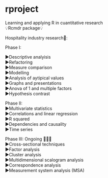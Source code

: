 # rproject
Learning and applying R in cuantitative research      
💡Rcmdr package💡               

Hospitality industry research🔎:

Phase I:

▶️Descriptive analyisis   
▶️Refactoring   
▶️Measure comparison    
▶️Modelling   
▶️Analysis of aytipical values    
▶️Graphs and presentations    
▶️Anova of 1 and multiple factors   
▶️Hypothesis contrast   

Phase II:      
▶️Multivariate statistics   
▶️Correlations and linear regression  
▶️R squared           
▶️Dependencies and causality    
▶️Time series   

Phase III:  Ongoing 💼🧪🌟                                      
▶️Cross-sectional techniques                      
▶️Factor analysis                                     
▶️Cluster analysis                                          
▶️Multidimensional scalogram analysis                                       
▶️Correspondence analysis                                         
▶️Measurement system analysis (MSA)                                    
